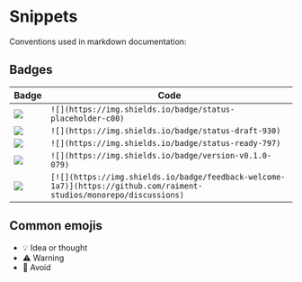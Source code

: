 # Snippets

Conventions used in markdown documentation:

## Badges




| Badge | Code |
| ----- | ---- |
| ![](https://img.shields.io/badge/status-placeholder-c00) | `![](https://img.shields.io/badge/status-placeholder-c00)` |
| ![](https://img.shields.io/badge/status-draft-930) | `![](https://img.shields.io/badge/status-draft-930)` |
| ![](https://img.shields.io/badge/status-ready-797) | `![](https://img.shields.io/badge/status-ready-797)` |
| ![](https://img.shields.io/badge/version-v0.1.0-079) | `![](https://img.shields.io/badge/version-v0.1.0-079)` |
| [![](https://img.shields.io/badge/feedback-welcome-1a7)](https://github.com/raiment-studios/monorepo/discussions)  | `[![](https://img.shields.io/badge/feedback-welcome-1a7)](https://github.com/raiment-studios/monorepo/discussions)` |


## Common emojis

* 💡 Idea or thought
* ⚠️ Warning
* 🚫 Avoid